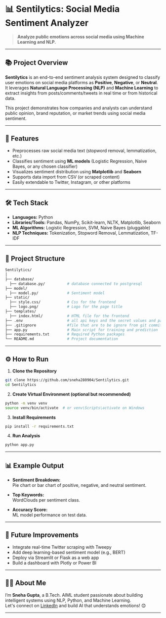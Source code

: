 # 📊 Sentilytics: Social Media Sentiment Analyzer

> **Analyze public emotions across social media using Machine Learning and NLP.**

---

## 📚 Project Overview

**Sentilytics** is an end-to-end sentiment analysis system designed to classify user emotions on social media platforms as **Positive**, **Negative**, or **Neutral**.  
It leverages **Natural Language Processing (NLP)** and **Machine Learning** to extract insights from posts/comments/tweets in real time or from historical data.

This project demonstrates how companies and analysts can understand public opinion, brand reputation, or market trends using social media sentiment.

---

## 🚀 Features

- Preprocesses raw social media text (stopword removal, lemmatization, etc.)
- Classifies sentiment using **ML models** (Logistic Regression, Naive Bayes, or any chosen classifier)
- Visualizes sentiment distribution using **Matplotlib** and **Seaborn**
- Supports data import from CSV (or scraped content)
- Easily extendable to Twitter, Instagram, or other platforms

---

## 🛠️ Tech Stack

- **Languages:** Python  
- **Libraries/Tools:** Pandas, NumPy, Scikit-learn, NLTK, Matplotlib, Seaborn  
- **ML Algorithms:** Logistic Regression, SVM, Naive Bayes (pluggable)  
- **NLP Techniques:** Tokenization, Stopword Removal, Lemmatization, TF-IDF

---

## 📂 Project Structure

```bash
Sentilytics/
│
├── database/
  ├── database.py/          # database connected to postgresql
├── model/
  ├── model.py/             # Sentiment model
├── static/
  ├── style.css/            # Css for the frontend
  ├── logo.png/             # Logo for the page title
├── templates/
  ├── index.html/           # HTML file for the frontend
├── .env                    # all api keys and the secret values and password
├── .gitignore              #file that are to be ignore from git commit
├── app.py                  # Main script for training and prediction
├── requirements.txt        # Required Python packages
└── README.md               # Project documentation
```

---

## ⚙️ How to Run

1. **Clone the Repository**
```bash
git clone https://github.com/sneha280904/Sentilytics.git
cd Sentilytics
```

2. **Create Virtual Environment (optional but recommended)**
```bash
python -m venv venv
source venv/bin/activate  # or venv\Scripts\activate on Windows
```

3. **Install Requirements**
```bash
pip install -r requirements.txt
```

4. **Run Analysis**
```bash
python app.py
```

---

## 📊 Example Output

- **Sentiment Breakdown:**  
  Pie chart or bar chart of positive, negative, and neutral sentiment.

- **Top Keywords:**  
  WordClouds per sentiment class.

- **Accuracy Score:**  
  ML model performance on test data.

---

## 📎 Future Improvements

- Integrate real-time Twitter scraping with Tweepy
- Add deep learning-based sentiment model (e.g., BERT)
- Deploy via Streamlit or Flask as a web app
- Build a dashboard with Plotly or Power BI

---

## 🙋‍♀️ About Me

I’m **Sneha Gupta**, a B.Tech. AIML student passionate about building intelligent systems using NLP, Python, and Machine Learning.  
Let's connect on [LinkedIn](https://www.linkedin.com/in/sneha-gupta-a78839261/) and build AI that understands emotions! 😊

---

